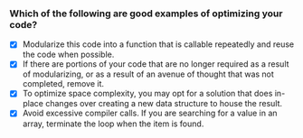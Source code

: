 ### Which of the following are good examples of optimizing your code?

- [x] Modularize this code into a function that is callable repeatedly and reuse the code when possible.
- [x] If there are portions of your code that are no longer required as a result of modularizing, or as a result of an avenue of thought that was not completed, remove it.
- [x] To optimize space complexity, you may opt for a solution that does in-place changes over creating a new data structure to house the result.
- [x] Avoid excessive compiler calls. If you are searching for a value in an array, terminate the loop when the item is found.
